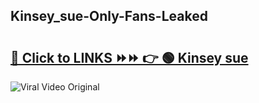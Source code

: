 
 ## Kinsey_sue-Only-Fans-Leaked

# <h2><a href="https://clipsfans.com/Kinsey_sue&ref=git">🔗 Click to LINKS ⏩⏩ 👉 🟢 Kinsey sue </a></h2>

<a href="https://clipsfans.com/Kinsey_sue&ref=git" rel="nofollow" data-target="animated-image.originalLink"><img src="https://i.ibb.co.com/xMMVF88/686577567.gif" alt="Viral Video Original" style="max-width: 100%; display: inline-block;" data-target="animated-image.originalImage"></a>
